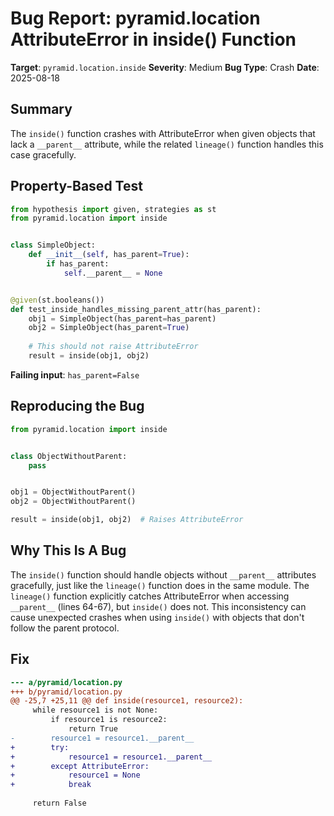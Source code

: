 # Bug Report: pyramid.location AttributeError in inside() Function

**Target**: `pyramid.location.inside`
**Severity**: Medium
**Bug Type**: Crash
**Date**: 2025-08-18

## Summary

The `inside()` function crashes with AttributeError when given objects that lack a `__parent__` attribute, while the related `lineage()` function handles this case gracefully.

## Property-Based Test

```python
from hypothesis import given, strategies as st
from pyramid.location import inside


class SimpleObject:
    def __init__(self, has_parent=True):
        if has_parent:
            self.__parent__ = None


@given(st.booleans())
def test_inside_handles_missing_parent_attr(has_parent):
    obj1 = SimpleObject(has_parent=has_parent)
    obj2 = SimpleObject(has_parent=True)
    
    # This should not raise AttributeError
    result = inside(obj1, obj2)
```

**Failing input**: `has_parent=False`

## Reproducing the Bug

```python
from pyramid.location import inside


class ObjectWithoutParent:
    pass


obj1 = ObjectWithoutParent()
obj2 = ObjectWithoutParent()

result = inside(obj1, obj2)  # Raises AttributeError
```

## Why This Is A Bug

The `inside()` function should handle objects without `__parent__` attributes gracefully, just like the `lineage()` function does in the same module. The `lineage()` function explicitly catches AttributeError when accessing `__parent__` (lines 64-67), but `inside()` does not. This inconsistency can cause unexpected crashes when using `inside()` with objects that don't follow the parent protocol.

## Fix

```diff
--- a/pyramid/location.py
+++ b/pyramid/location.py
@@ -25,7 +25,11 @@ def inside(resource1, resource2):
     while resource1 is not None:
         if resource1 is resource2:
             return True
-        resource1 = resource1.__parent__
+        try:
+            resource1 = resource1.__parent__
+        except AttributeError:
+            resource1 = None
+            break
 
     return False
```